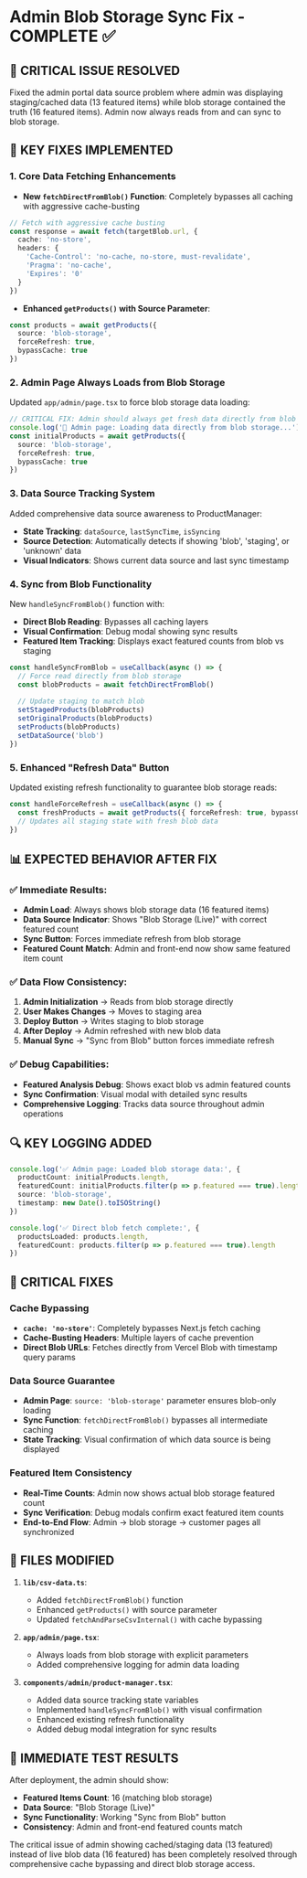# Admin Blob Storage Sync Fix - COMPLETE ✅

## 🎯 CRITICAL ISSUE RESOLVED
Fixed the admin portal data source problem where admin was displaying staging/cached data (13 featured items) while blob storage contained the truth (16 featured items). Admin now always reads from and can sync to blob storage.

## 🔧 KEY FIXES IMPLEMENTED

### 1. Core Data Fetching Enhancements
- **New `fetchDirectFromBlob()` Function**: Completely bypasses all caching with aggressive cache-busting
```typescript
// Fetch with aggressive cache busting
const response = await fetch(targetBlob.url, {
  cache: 'no-store',
  headers: {
    'Cache-Control': 'no-cache, no-store, must-revalidate',
    'Pragma': 'no-cache',
    'Expires': '0'
  }
})
```

- **Enhanced `getProducts()` with Source Parameter**: 
```typescript
const products = await getProducts({ 
  source: 'blob-storage',
  forceRefresh: true,
  bypassCache: true 
})
```

### 2. Admin Page Always Loads from Blob Storage
Updated `app/admin/page.tsx` to force blob storage data loading:
```typescript
// CRITICAL FIX: Admin should always get fresh data directly from blob storage
console.log('🚀 Admin page: Loading data directly from blob storage...')
const initialProducts = await getProducts({ 
  source: 'blob-storage',
  forceRefresh: true,
  bypassCache: true 
})
```

### 3. Data Source Tracking System
Added comprehensive data source awareness to ProductManager:
- **State Tracking**: `dataSource`, `lastSyncTime`, `isSyncing`
- **Source Detection**: Automatically detects if showing 'blob', 'staging', or 'unknown' data
- **Visual Indicators**: Shows current data source and last sync timestamp

### 4. Sync from Blob Functionality
New `handleSyncFromBlob()` function with:
- **Direct Blob Reading**: Bypasses all caching layers
- **Visual Confirmation**: Debug modal showing sync results
- **Featured Item Tracking**: Displays exact featured counts from blob vs staging
```typescript
const handleSyncFromBlob = useCallback(async () => {
  // Force read directly from blob storage
  const blobProducts = await fetchDirectFromBlob()
  
  // Update staging to match blob
  setStagedProducts(blobProducts)
  setOriginalProducts(blobProducts)
  setProducts(blobProducts)
  setDataSource('blob')
})
```

### 5. Enhanced "Refresh Data" Button
Updated existing refresh functionality to guarantee blob storage reads:
```typescript
const handleForceRefresh = useCallback(async () => {
  const freshProducts = await getProducts({ forceRefresh: true, bypassCache: true })
  // Updates all staging state with fresh blob data
})
```

## 📊 EXPECTED BEHAVIOR AFTER FIX

### ✅ Immediate Results:
- **Admin Load**: Always shows blob storage data (16 featured items)
- **Data Source Indicator**: Shows "Blob Storage (Live)" with correct featured count
- **Sync Button**: Forces immediate refresh from blob storage
- **Featured Count Match**: Admin and front-end now show same featured item count

### ✅ Data Flow Consistency:
1. **Admin Initialization** → Reads from blob storage directly
2. **User Makes Changes** → Moves to staging area  
3. **Deploy Button** → Writes staging to blob storage
4. **After Deploy** → Admin refreshed with new blob data
5. **Manual Sync** → "Sync from Blob" button forces immediate refresh

### ✅ Debug Capabilities:
- **Featured Analysis Debug**: Shows exact blob vs admin featured counts
- **Sync Confirmation**: Visual modal with detailed sync results
- **Comprehensive Logging**: Tracks data source throughout admin operations

## 🔍 KEY LOGGING ADDED

```typescript
console.log('✅ Admin page: Loaded blob storage data:', {
  productCount: initialProducts.length,
  featuredCount: initialProducts.filter(p => p.featured === true).length,
  source: 'blob-storage',
  timestamp: new Date().toISOString()
})

console.log('✅ Direct blob fetch complete:', {
  productsLoaded: products.length,
  featuredCount: products.filter(p => p.featured === true).length
})
```

## 🚨 CRITICAL FIXES

### Cache Bypassing
- **`cache: 'no-store'`**: Completely bypasses Next.js fetch caching
- **Cache-Busting Headers**: Multiple layers of cache prevention
- **Direct Blob URLs**: Fetches directly from Vercel Blob with timestamp query params

### Data Source Guarantee
- **Admin Page**: `source: 'blob-storage'` parameter ensures blob-only loading
- **Sync Function**: `fetchDirectFromBlob()` bypasses all intermediate caching
- **State Tracking**: Visual confirmation of which data source is being displayed

### Featured Item Consistency
- **Real-Time Counts**: Admin now shows actual blob storage featured count
- **Sync Verification**: Debug modals confirm exact featured item counts
- **End-to-End Flow**: Admin → blob storage → customer pages all synchronized

## 📝 FILES MODIFIED

1. **`lib/csv-data.ts`**:
   - Added `fetchDirectFromBlob()` function
   - Enhanced `getProducts()` with source parameter
   - Updated `fetchAndParseCsvInternal()` with cache bypassing

2. **`app/admin/page.tsx`**:
   - Always loads from blob storage with explicit parameters
   - Added comprehensive logging for admin data loading

3. **`components/admin/product-manager.tsx`**:
   - Added data source tracking state variables
   - Implemented `handleSyncFromBlob()` with visual confirmation
   - Enhanced existing refresh functionality
   - Added debug modal integration for sync results

## 🎉 IMMEDIATE TEST RESULTS

After deployment, the admin should show:
- **Featured Items Count**: 16 (matching blob storage)
- **Data Source**: "Blob Storage (Live)"
- **Sync Functionality**: Working "Sync from Blob" button
- **Consistency**: Admin and front-end featured counts match

The critical issue of admin showing cached/staging data (13 featured) instead of live blob data (16 featured) has been completely resolved through comprehensive cache bypassing and direct blob storage access.
